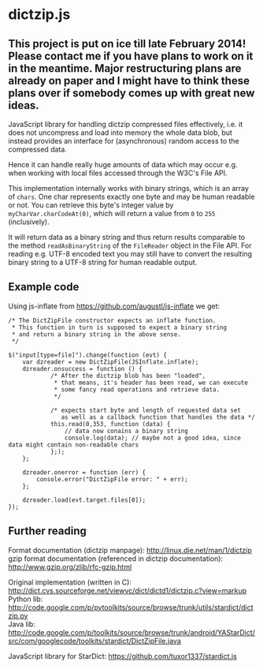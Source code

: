 dictzip.js
==========

This project is put on ice till late February 2014! Please contact me if you have plans to work on it in the meantime. Major restructuring plans are already on paper and I might have to think these plans over if somebody comes up with great new ideas.
---

JavaScript library for handling dictzip compressed files effectively, i.e. it does not
uncompress and load into memory the whole data blob, but instead provides an interface
for (asynchronous) random access to the compressed data.

Hence it can handle really huge amounts of data which may occur e.g. when working with
local files accessed through the W3C's File API.

This implementation internally works with binary strings, which is an array
of `chars`. One char represents exactly one byte and may be human readable or not.
You can retrieve this byte's integer value by `myCharVar.charCodeAt(0)`, which will
return a value from `0` to `255` (inclusively).

It will return data as a binary string and thus return results comparable to the method
`readAsBinaryString` of the `FileReader` object in the File API. For reading e.g. UTF-8 encoded
text you may still have to convert the resulting binary string to a UTF-8 string for human
readable output.

Example code
---

Using js-inflate from https://github.com/augustl/js-inflate we get:

    /* The DictZipFile constructor expects an inflate function.
     * This function in turn is supposed to expect a binary string
     * and return a binary string in the above sense.
     */
    
    $("input[type=file]").change(function (evt) {
        var dzreader = new DictZipFile(JSInflate.inflate);
        dzreader.onsuccess = function () {
                /* After the dictzip blob has been "loaded",
                 * that means, it's header has been read, we can execute
                 * some fancy read operations and retrieve data.
                 */
                 
                /* expects start byte and length of requested data set
                   as well as a callback function that handles the data */
                this.read(0,353, function (data) {
                    // data now conains a binary string
                    console.log(data); // maybe not a good idea, since data might contain non-readable chars
                };);
        };
        
        dzreader.onerror = function (err) {
            console.error("DictZipFile error: " + err);
        };
        
        dzreader.load(evt.target.files[0]);
    });


Further reading
---

Format documentation (dictzip manpage): http://linux.die.net/man/1/dictzip  
gzip format documentation (referenced in dictzip documentation): http://www.gzip.org/zlib/rfc-gzip.html

Original implementation (written in C): http://dict.cvs.sourceforge.net/viewvc/dict/dictd1/dictzip.c?view=markup  
Python lib: http://code.google.com/p/pytoolkits/source/browse/trunk/utils/stardict/dictzip.py  
Java lib: http://code.google.com/p/toolkits/source/browse/trunk/android/YAStarDict/src/com/googlecode/toolkits/stardict/DictZipFile.java

JavaScript library for StarDict: https://github.com/tuxor1337/stardict.js
